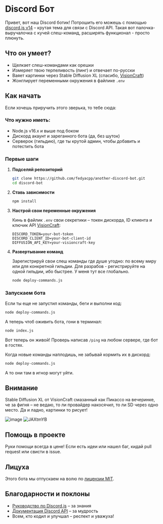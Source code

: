 # Discord Бот

Привет, вот наш Discord ботик! Потрошить его можешь с помощью [discord.js v14](https://discord.js.org/#/docs/main/stable/general/welcome) – крутая тема для связи с Discord API. Такая вот палочка-выручалочка с кучей слеш-команд, расширять функционал - просто плюнуть.

## Что он умеет?

- Щелкает слеш-командами как орешки
- Измеряет твою терпеливость (пинг) и отвечает по-русски
- Ваяет картинки через Stable Diffusion XL (спасибо, [VisionCraft](https://t.me/visioncraft_channel))
- Жонглирует переменными окружения в файлике `.env`

## Как начать

Если хочешь приручить этого зверька, то тебе сюда:

### Что нужно иметь:
- Node.js v16.x и выше под боком
- Дискорд акаунт и зареганного бота (да, без шуток)
- Серверок (гильдию), где ты крутой админ, чтобы добавить и потестить бота

### Первые шаги

1. **Подселяй репозиторий**

   ```bash
   git clone https://github.com/fedyacpp/another-discord-bot.git
   cd discord-bot
   ```

2. **Ставь зависимости**

   ```bash
   npm install
   ```

3. **Настрой свои переменные окружения**

   Кинь в файлик `.env` свои секретики – токен дискорда, ID клиента и ключик API [VisionCraft](https://t.me/visioncraft_channel):

   ```plaintext
   DISCORD_TOKEN=your-bot-token
   DISCORD_CLIENT_ID=your-bot-client-id
   DIFFUSION_API_KEY=your-visioncraft-key
   ```

4. **Развертывание команд**

   Зарегистрируй свои слеш команды где душе угодно: по всему миру или для конкретной гильдии. Для разрабов - регистрируйте на одной гильдии, ибо быстрее. У меня тут все глобально.

   ```bash
   node deploy-commands.js
   ```

### Запускаем бота

Если ты еще не запустил команды, беги и выполни код:

```bash
node deploy-commands.js
```

А теперь чтоб оживить бота, гони в терминал:

```bash
node index.js
```

Вот теперь он живой! Проверь написав `/ping` на любом сервере, где бот в гостях.

Когда новые команды наплодишь, не забывай кормить их в дискорд:

```bash
node deploy-commands.js
```

А то они там в игнор могут уйти.

## Внимание

Stable Diffusion XL от VisionCraft смазанный как Пикассо на вечеринке, че за фигня – не ведаю, то ли провайдер накосячил, то ли SD через одно место. Да и ладно, картинки то рисует!

![image](https://github.com/fedyacpp/another-discord-bot/assets/125286674/713afce2-585d-4634-b947-42e5b29efc51)
![JAXtmYB](https://github.com/fedyacpp/another-discord-bot/assets/125286674/f38007de-bf3d-46a7-ad49-e10377788ff9)

## Помощь в проекте

Руки помощи всегда в цене! Если есть идеи или нашел баг, кидай pull request или свисти в issue.

## Лицуха

Этого бота мы отпускаем на волю по [лицензии MIT](LICENSE).

## Благодарности и поклоны

- [Руководство по Discord.js](https://discordjs.guide/) – за знания
- [Документация Discord API](https://discord.com/developers/docs/intro) – за мудрость
- Всем, кто кодил и улучшал – респект и уважуха!
